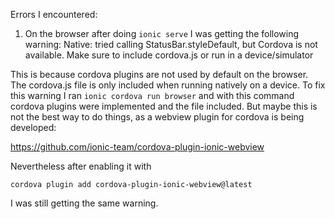 Errors I encountered:

1. On the browser after doing `ionic serve` I was getting the following warning:
    Native: tried calling StatusBar.styleDefault, but Cordova is not available. Make sure to include cordova.js or run in a device/simulator

This is because cordova plugins are not used by default on the browser. The cordova.js file is only included when running natively on a device. To fix this warning I ran `ionic cordova run browser` and with this command cordova plugins were implemented and the file included. But maybe this is not the best way to do things, as a webview plugin for cordova is being developed:

https://github.com/ionic-team/cordova-plugin-ionic-webview

Nevertheless after enabling it with 
```
cordova plugin add cordova-plugin-ionic-webview@latest
```
I was still getting the same warning.